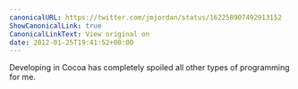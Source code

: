```yaml
---
canonicalURL: https://twitter.com/jmjordan/status/162258907492913152
ShowCanonicalLink: true
CanonicalLinkText: View original on
date: 2012-01-25T19:41:52+00:00
---
```

Developing in Cocoa has completely spoiled all other types of programming for me.